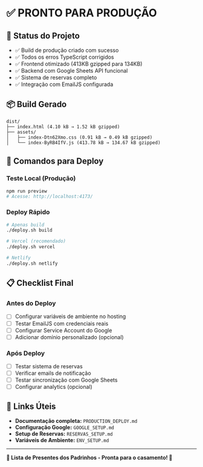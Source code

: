 # ✅ PRONTO PARA PRODUÇÃO

## 🎯 Status do Projeto
- ✅ Build de produção criado com sucesso
- ✅ Todos os erros TypeScript corrigidos
- ✅ Frontend otimizado (413KB gzipped para 134KB)
- ✅ Backend com Google Sheets API funcional
- ✅ Sistema de reservas completo
- ✅ Integração com EmailJS configurada

## 📦 Build Gerado
```
dist/
├── index.html (4.10 kB → 1.52 kB gzipped)
├── assets/
│   ├── index-Dtn62Xmo.css (0.91 kB → 0.49 kB gzipped)
│   └── index-ByRB4IfV.js (413.78 kB → 134.67 kB gzipped)
```

## 🚀 Comandos para Deploy

### Teste Local (Produção)
```bash
npm run preview
# Acesse: http://localhost:4173/
```

### Deploy Rápido
```bash
# Apenas build
./deploy.sh build

# Vercel (recomendado)
./deploy.sh vercel

# Netlify
./deploy.sh netlify
```

## 📋 Checklist Final

### Antes do Deploy
- [ ] Configurar variáveis de ambiente no hosting
- [ ] Testar EmailJS com credenciais reais
- [ ] Configurar Service Account do Google
- [ ] Adicionar domínio personalizado (opcional)

### Após Deploy
- [ ] Testar sistema de reservas
- [ ] Verificar emails de notificação
- [ ] Testar sincronização com Google Sheets
- [ ] Configurar analytics (opcional)

## 🔗 Links Úteis
- **Documentação completa:** `PRODUCTION_DEPLOY.md`
- **Configuração Google:** `GOOGLE_SETUP.md`
- **Setup de Reservas:** `RESERVAS_SETUP.md`
- **Variáveis de Ambiente:** `ENV_SETUP.md`

---
**🎁 Lista de Presentes dos Padrinhos - Pronta para o casamento! 💍**
